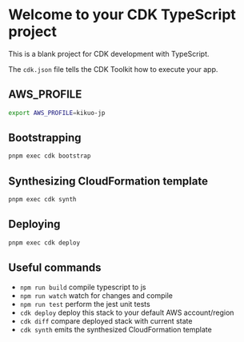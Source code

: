 # Welcome to your CDK TypeScript project

This is a blank project for CDK development with TypeScript.

The `cdk.json` file tells the CDK Toolkit how to execute your app.

## AWS_PROFILE

```sh
export AWS_PROFILE=kikuo-jp
```

## Bootstrapping

```sh
pnpm exec cdk bootstrap
```

## Synthesizing CloudFormation template

```sh
pnpm exec cdk synth
```

## Deploying

```sh
pnpm exec cdk deploy
```

## Useful commands

* `npm run build`   compile typescript to js
* `npm run watch`   watch for changes and compile
* `npm run test`    perform the jest unit tests
* `cdk deploy`      deploy this stack to your default AWS account/region
* `cdk diff`        compare deployed stack with current state
* `cdk synth`       emits the synthesized CloudFormation template
